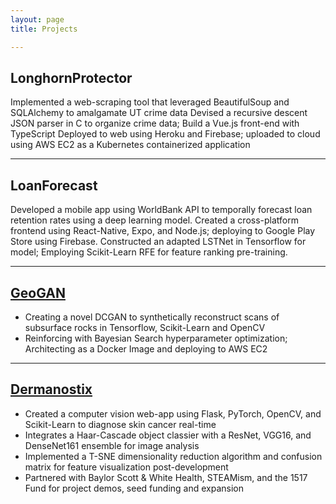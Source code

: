 ```yaml
---
layout: page
title: Projects

---
```

LonghornProtector                      
---							
Implemented a web-scraping tool that leveraged BeautifulSoup and SQLAlchemy to amalgamate UT crime data
Devised a recursive descent JSON parser in C to organize crime data;  Build a Vue.js front-end with TypeScript
Deployed to web using Heroku and Firebase; uploaded to cloud using AWS EC2 as a Kubernetes containerized application

---
LoanForecast										        
---
Developed a mobile app using WorldBank API to temporally forecast loan retention rates using a deep learning model.
Created a cross-platform frontend using React-Native, Expo, and Node.js; deploying to Google Play Store using Firebase.
Constructed an adapted LSTNet in Tensorflow for model; Employing Scikit-Learn RFE for feature ranking pre-training.

---
[GeoGAN](https://deepnote.com/workspace/pranav-srinivasan-65105231-1d54-4355-a58f-4e7b4b5b7d02/project/GAN-Rock-Image-Reconstruction-0f95b2c8-4aca-4c96-bd6d-412f443db968/notebook/notebook-d5393806433848a0b48aef14f71b8e52?)	
---
 - Creating a novel DCGAN to synthetically reconstruct scans of subsurface rocks in Tensorflow, Scikit-Learn and OpenCV
 - Reinforcing with Bayesian Search hyperparameter optimization; Architecting as a Docker Image and deploying to AWS EC2

---
[Dermanostix](https://github.com/pranavSrini/dermanostix)
---
 - Created a computer vision web-app using Flask, PyTorch, OpenCV, and Scikit-Learn to diagnose skin cancer real-time
 - Integrates a Haar-Cascade object classier with a ResNet, VGG16, and DenseNet161 ensemble for image analysis
 - Implemented a T-SNE dimensionality reduction algorithm and confusion matrix for feature visualization post-development
 - Partnered with Baylor Scott & White Health, STEAMism, and the 1517 Fund for project demos, seed funding and expansion

